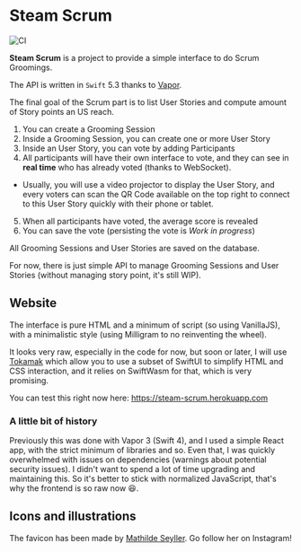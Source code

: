 # Steam Scrum

![CI](https://github.com/renaudjenny/steamScrum/workflows/Swift/badge.svg)

**Steam Scrum** is a project to provide a simple interface to do Scrum Groomings.

The API is written in `Swift` 5.3 thanks to [Vapor](https://vapor.codes).

The final goal of the Scrum part is to list User Stories and compute amount of Story points an US reach.

1. You can create a Grooming Session
2. Inside a Grooming Session, you can create one or more User Story
3. Inside an User Story, you can vote by adding Participants
4. All participants will have their own interface to vote, and they can see in **real time** who has already voted (thanks to WebSocket).
  * Usually, you will use a video projector to display the User Story, and every voters can scan the QR Code available on the top right to connect to this User Story quickly with their phone or tablet.
5. When all participants have voted, the average score is revealed
6. You can save the vote (persisting the vote is *Work in progress*)

All Grooming Sessions and User Stories are saved on the database.

For now, there is just simple API to manage Grooming Sessions and User Stories (without managing story point, it's still WIP).

## Website

The interface is pure HTML and a minimum of script (so using VanillaJS), with a minimalistic style (using Milligram to no reinventing the wheel).

It looks very raw, especially in the code for now, but soon or later, I will use [Tokamak](https://github.com/swiftwasm/Tokamak) which allow you to use a subset of SwiftUI to simplify HTML and CSS interaction, and it relies on SwiftWasm for that, which is very promising.

You can test this right now here: https://steam-scrum.herokuapp.com

### A little bit of history

Previously this was done with Vapor 3 (Swift 4), and I used a simple React app, with the strict minimum of libraries and so. Even that, I was quickly overwhelmed with issues on dependencies (warnings about potential security issues). I didn't want to spend a lot of time upgrading and maintaining this. So it's better to stick with normalized JavaScript, that's why the frontend is so raw now 😆.

## Icons and illustrations

The favicon has been made by [Mathilde Seyller](https://instagram.com/myobriel). Go follow her on Instagram!

